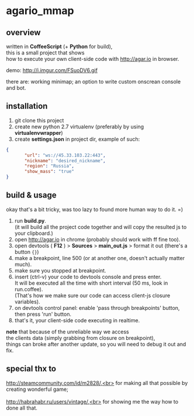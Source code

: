# agario_mmap

## overview

written in **CoffeeScript** (+ **Python** for build), <br>
this is a small project that shows <br>
how to execute your own client-side code with http://agar.io in browser.

demo: http://i.imgur.com/FSuoDV6.gif

there are: working minimap; an option to write custom onscrean console and bot.

## installation

1. git clone this project
2. create new python 2.7 virtualenv (preferably by using **virtualenvwrapper**)
3. create **settings.json** in project dir, example of such:
   
```json
{
       "url": "ws://45.33.103.22:443",
       "nickname": "desired_nickname",
       "region": "Russia",
       "show_mass": "true"
}
```

## build & usage

okay that's a bit tricky, was too lazy to found more human way to do it. =)

1. run **build.py**.<br>
(it will build all the project code together and will copy the resulted js to your clipboard.)
2. open http://agar.io in chrome (probably should work with ff fine too).
3. open devtools ( **F12** ) > **Sources** > **main_out.js** > format it out (there's a button ```{}```)
4. make a breakpoint, line 500 (or at another one, doesn't actually matter much).
5. make sure you stopped at breakpoint.
6. insert (ctrl-v) your code to devtools console and press enter.<br>
It will be executed all the time with short interval (50 ms, look in run.coffee).<br>
(That's how we make sure our code can access client-js closure variables).
7. on devtools control panel: enable 'pass through breakpoints' button, then press 'run' button.
8. that's it, your client-side code executing in realtime.

**note** that because of the unreliable way we access<br>
the clients data (simply grabbing from closure on breakpoint),<br>
things can broke after another update, so you will need to debug it out and fix.


## special thx to

http://steamcommunity.com/id/m2828/,<br>
for making all that possible by creating wonderful game;
<br><br>
http://habrahabr.ru/users/vintage/,<br>
for showing me the way how to done all that.